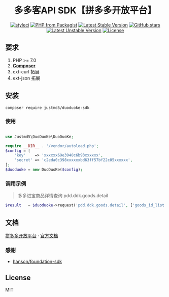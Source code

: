 <h1 align="center">多多客API SDK【拼多多开放平台】</h1>

<p align="center">
<a href="https://styleci.io/repos/139239444"><img src="https://styleci.io/repos/139239444/shield?branch=master" alt="styleci"></a>
<a href="https://packagist.org/packages/justmd5/duoduoke-sdk"><img src="https://img.shields.io/packagist/php-v/justmd5/duoduoke-sdk.svg" alt="PHP from Packagist"></a>
<a href="https://packagist.org/packages/justmd5/duoduoke-sdk"><img src="https://poser.pugx.org/justmd5/duoduoke-sdk/v/stable.svg" alt="Latest Stable Version"></a>
<a href="https://packagist.org/packages/justmd5/duoduoke-sdk"><img src="https://img.shields.io/github/stars/justmd5/duoduoke-sdk.svg?style=social&label=Stars" alt="GitHub stars"></a>
<a href="https://packagist.org/packages/justmd5/duoduoke-sdk"><img src="https://poser.pugx.org/justmd5/duoduoke-sdk/v/unstable.svg" alt="Latest Unstable Version"></a>
<a href="https://packagist.org/packages/justmd5/duoduoke-sdk"><img src="https://img.shields.io/github/license/justmd5/duoduoke-sdk.svg" alt="License"></a>
</p>

## 要求
1. PHP >= 7.0
2. **[Composer](https://getcomposer.org/)**
3. ext-curl 拓展
4. ext-json 拓展

## 安装

`composer require justmd5/duoduoke-sdk`

### 使用

```php

use Justmd5\DuoDuoKe\DuoDuoKe;

require __DIR__ . '/vendor/autoload.php';
$config = [
    'key'    => 'xxxxxx69e3940c6b93xxxxxx',
    'secret' => 'c2eda0c398xxxxxxbd63ff57bf22c05xxxxxx',
];
$duoduoke = new DuoDuoKe($config);

```

### 调用示例
> 多多进宝商品详情查询 pdd.ddk.goods.detail
```php
$result   = $duoduoke->request('pdd.ddk.goods.detail', ['goods_id_list' => ['395581006']]);
```
## 文档
[拼多多开放平台](http://open.pinduoduo.com/)  · [官方文档](http://open.pinduoduo.com/#/apidocument)


### 感谢

-  [hanson/foundation-sdk](https://github.com/Hanson/foundation-sdk)

## License

MIT

